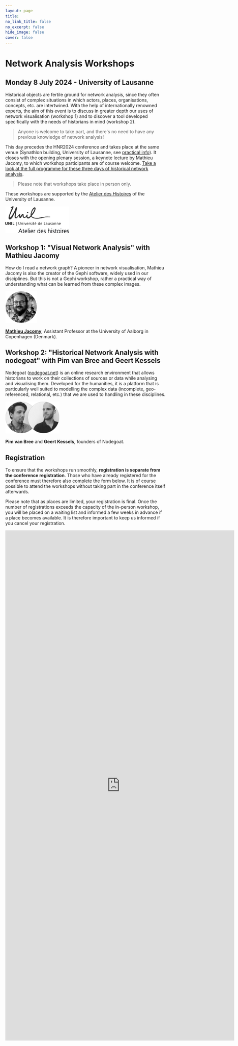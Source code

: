```yaml
---
layout: page
title: 
no_link_title: false 
no_excerpt: false 
hide_image: false
cover: false
---
```


# Network Analysis Workshops
## Monday 8 July 2024 - University of Lausanne
Historical objects are fertile ground for network analysis, since they often consist of complex situations in which actors, places, organisations, concepts, etc. are intertwined.
With the help of internationally renowned experts, the aim of this event is to discuss in greater depth our uses of network visualisation (workshop 1) and to discover a tool developed specifically with the needs of historians in mind (workshop 2). 

> Anyone is welcome to take part, and there's no need to have any previous knowledge of network analysis!

This day precedes the HNR2024 conference and takes place at the same venue (Synathlon building, University of Lausanne, see [practical info](/lausanne/practical)). It closes with the opening plenary session, a keynote lecture by Mathieu Jacomy, to which workshop participants are of course welcome. [Take a look at the full programme for these three days of historical network analysis](/lausanne/program). 

> Please note that workshops take place in person only. 

These workshops are supported by the [Atelier des Histoires](https://www.unil.ch/atelier-des-histoires/home.html) of the University of Lausanne. 

<a href="https://www.unil.ch/atelier-des-histoires/home.html"><img src="https://raw.githubusercontent.com/historicalnetworkresearch/lausanne/master/img/unilogo_noir.jpg" style="width:200px"></a>

## Workshop 1: "Visual Network Analysis" with Mathieu Jacomy
How do I read a network graph? A pioneer in network visualisation, Mathieu Jacomy is also the creator of the Gephi software, widely used in our disciplines. But this is not a Gephi workshop, rather a practical way of understanding what can be learned from these complex images.

<a href="https://vbn.aau.dk/en/persons/144218"><img src="https://raw.githubusercontent.com/historicalnetworkresearch/lausanne/master/img/mathieujacomy.png" style="width:100px"></a> 

**[Mathieu Jacomy](https://vbn.aau.dk/en/persons/144218)**, Assistant Professor at the University of Aalborg in Copenhagen (Denmark).


## Workshop 2: "Historical Network Analysis with nodegoat" with Pim van Bree and Geert Kessels

Nodegoat ([nodegoat.net](https://nodegoat.net/)) is an online research environment that allows historians to work on their collections of sources or data while analysing and visualising them. Developed for the humanities, it is a platform that is particularly well suited to modelling the complex data (incomplete, geo-referenced, relational, etc.) that we are used to handling in these disciplines.

<a href="https://nodegoat.net/"><img src="https://raw.githubusercontent.com/historicalnetworkresearch/lausanne/master/img/nodegoat.png" style="width:170px"></a>

**Pim van Bree** and **Geert Kessels**, founders of Nodegoat. 

## Registration
To ensure that the workshops run smoothly, **registration is separate from the conference registration**. Those who have already registered for the conference must therefore also complete the form below. It is of course possible to attend the workshops without taking part in the conference itself afterwards.

Please note that as places are limited, your registration is final. Once the number of registrations exceeds the capacity of the in-person workshop, you will be placed on a waiting list and informed a few weeks in advance if a place becomes available. It is therefore important to keep us informed if you cancel your registration.

<iframe src="https://docs.google.com/forms/d/e/1FAIpQLSeyRpkmCoH1gzCwU3jLJZc3gxqRMYijSXEDIs8fmwxSoBN1rg/viewform?embedded=true" width="720" height="1600" frameborder="0" marginheight="0" marginwidth="0">Chargement…</iframe>
